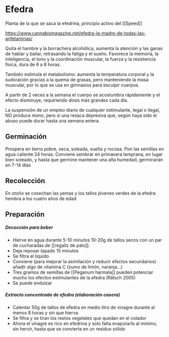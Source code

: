 # Efedra

Planta de la que se saca la efedrina, principio activo del [[Speed]]

https://www.cannabismagazine.net/efedra-la-madre-de-todas-las-anfetaminas/

Quita el hambre y la borrachera alcohólica, aumenta la atención y las ganas de hablar y bailar, retrasando la fatiga y el sueño. Favorece la memoria, la inteligencia, el tono y la coordinación muscular, la fuerza y la resistencia física, dura de 6 a 8 horas.

También estimula el metabolismo: aumenta la temperatura corporal y la sudoración gracias a la quema de grasas, pero manteniendo la masa muscular, por lo que se usa en gimnasios para esculpir cuerpos.

A partir de 2 veces a la semana el cuerpo se acostumbra rápidamente y el efecto disminuye, requiriendo dosis más grandes cada día.

La suspensión de un empleo diario de cualquier estimulante, legal o ilegal, NO produce mono, pero si una resaca depresiva que, según haya sido el abuso puede durar hasta una semana entera.

## Germinación

Prospera en tierra pobre, seca, soleada, suelta y rocosa. Pon las semillas en agua caliente 24 horas. Conviene sembrar en primavera temprana, en lugar bien soleado, y hasta que germine mantener una alta humedad, germinarán en 7-14 días

## Recolección

En otoño se cosechan las yemas y los tallos jóvenes verdes de la efedra hembra a los cuatro años de edad

## Preparación

##### Decocción para beber
- Hierve en agua durante 5-10 minutos 10-20g de tallos secos con un par de cucharadas de [[regaliz de palo]].
- Deja reposar tapado 15 minutos
- Se filtra el líquido
- Conviene (para mejorar la asimilación y reducir efectos secundarios) añadir algo de vitamina C (zumo de limón, naranja...)
- Tres gramos de semillas de [[Peganum harmala]] pueden potenciar mucho los efectos estimulantes de la efedra (Rätsch 2005)
- Se puede endulzar

##### Extracto concentrado de efedra (elaboración casera)
- Calentar 50g de tallos de efedra en medio litro de vinagre durante al menos 8 horas y sin que hierva
- Se filtra y se tiran los restos vegetales que quedan en el colador
- Ahora el vinagre es rico en efedrina y solo falta evaporarlo al mínimo, sin hervir, hasta que se convierta en un residuo sólido